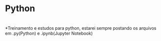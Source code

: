# Python
#
*Treinamento e estudos para python, estarei sempre postando os arquivos em .py(Python) e .ipynb(Jupyter Notebook)
